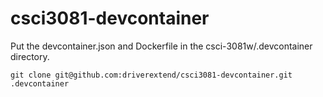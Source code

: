 # csci3081-devcontainer

Put the devcontainer.json and Dockerfile in the csci-3081w/.devcontainer directory.

```git clone git@github.com:driverextend/csci3081-devcontainer.git .devcontainer```
